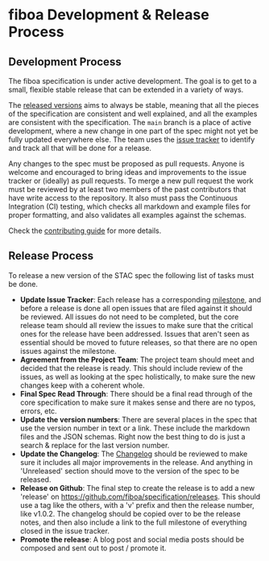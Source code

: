 # fiboa Development & Release Process

## Development Process

The fiboa specification is under active development.
The goal is to get to a small, flexible stable release that can be extended in a variety of ways.

The [released versions](https://github.com/fiboa/specification/releases) aims to always be stable,
meaning that all the pieces of the specification are consistent and well explained,
and all the examples are consistent with the specification.
The `main` branch is a place of active development, where a new change in one part
of the spec might not yet be fully updated everywhere else.
The team uses the [issue tracker](https://github.com/fiboa/specification/issues)
to identify and track all that will be done for a release.

Any changes to the spec must be proposed as pull requests.
Anyone is welcome and encouraged to bring ideas and improvements to the issue tracker
or (ideally) as pull requests.
To merge a new pull request the work must be reviewed by at least two members of
the past contributors that have write access to the repository.
It also must pass the Continuous Integration (CI) testing, which checks all markdown and example
files for proper formatting, and also validates all examples against the schemas.

Check the [contributing guide](CONTRIBUTING.md) for more details.

## Release Process

To release a new version of the STAC spec the following list of tasks must be done. 

- **Update Issue Tracker**:
  Each release has a corresponding [milestone](https://github.com/fiboa/specification/milestones),
  and before a release is done all open issues that are filed against it should be reviewed.
  All issues do not need to be completed, but the core release team should all review the issues
  to make sure that the critical ones for the release have been addressed.
  Issues that aren't seen as essential should be moved to future releases,
  so that there are no open issues against the milestone.
- **Agreement from the Project Team**:
  The project team should meet and decided that the release is ready.
  This should include review of the issues, as well as looking at the spec holistically,
  to make sure the new changes keep with a coherent whole.
- **Final Spec Read Through**:
  There should be a final read through of the core specification to make sure
  it makes sense and there are no typos, errors, etc.
- **Update the version numbers**:
  There are several places in the spec that use the version number in text or a link.
  These include the markdown files and the JSON schemas.
  Right now the best thing to do is just a search & replace for the last version number.
- **Update the Changelog**:
  The [Changelog](CHANGELOG.md) should be reviewed to make sure it includes all
  major improvements in the release.
  And anything in 'Unreleased' section should move to the version of the spec to be released.
- **Release on Github**:
  The final step to create the release is to add a new 'release' on
  <https://github.com/fiboa/specification/releases>.
  This should use a tag like the others, with a 'v' prefix and then the release number, like v1.0.2.
  The changelog should be copied over to be the release notes, and then also include a link to 
  the full milestone of everything closed in the issue tracker.
- **Promote the release**:
  A blog post and social media posts should be composed and sent out to post / promote it.
